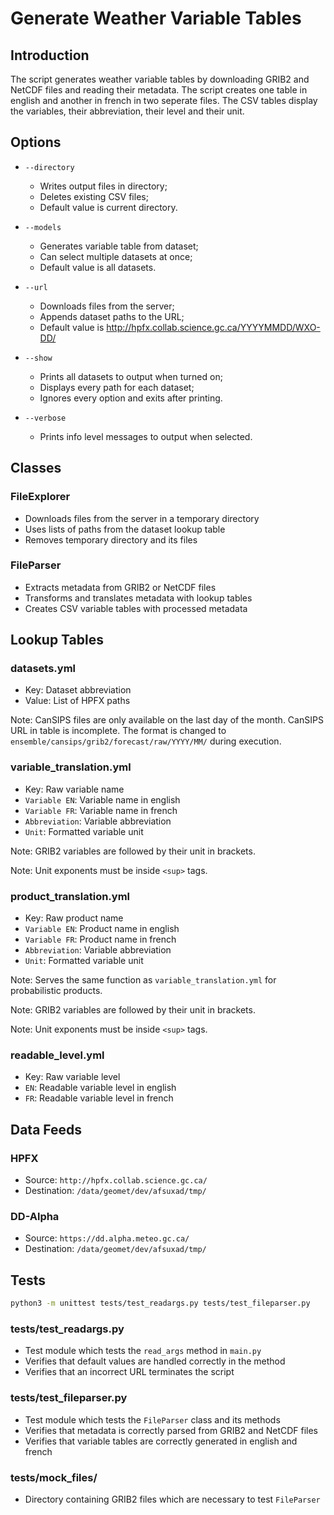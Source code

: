 # Generate Weather Variable Tables

## Introduction

The script generates weather variable tables by downloading GRIB2 and NetCDF files and reading their metadata. The script creates one table in english and another in french in two seperate files. The CSV tables display the variables, their abbreviation, their level and their unit. 

## Options

* `--directory`
    * Writes output files in directory;
    * Deletes existing CSV files;
    * Default value is current directory.

* `--models` 
    * Generates variable table from dataset;
    * Can select multiple datasets at once;
    * Default value is all datasets.

* `--url`
    * Downloads files from the server;
    * Appends dataset paths to the URL;
    * Default value is http://hpfx.collab.science.gc.ca/YYYYMMDD/WXO-DD/

* `--show`
    * Prints all datasets to output when turned on;
    * Displays every path for each dataset;
    * Ignores every option and exits after printing.

* `--verbose`
    * Prints info level messages to output when selected.

## Classes

### FileExplorer

* Downloads files from the server in a temporary directory
* Uses lists of paths from the dataset lookup table
* Removes temporary directory and its files

### FileParser

* Extracts metadata from GRIB2 or NetCDF files
* Transforms and translates metadata with lookup tables
* Creates CSV variable tables with processed metadata

## Lookup Tables

### datasets.yml

* Key: Dataset abbreviation
* Value: List of HPFX paths

Note: CanSIPS files are only available on the last day of the month. CanSIPS URL in table is incomplete. The format is changed to `ensemble/cansips/grib2/forecast/raw/YYYY/MM/` during execution.

### variable_translation.yml

* Key: Raw variable name
* `Variable EN`: Variable name in english
* `Variable FR`: Variable name in french
* `Abbreviation`: Variable abbreviation
* `Unit`: Formatted variable unit

Note: GRIB2 variables are followed by their unit in brackets.

Note: Unit exponents must be inside `<sup>` tags.

### product_translation.yml

* Key: Raw product name
* `Variable EN`: Product name in english
* `Variable FR`: Product name in french
* `Abbreviation`: Variable abbreviation
* `Unit`: Formatted variable unit

Note: Serves the same function as `variable_translation.yml` for probabilistic products.

Note: GRIB2 variables are followed by their unit in brackets.

Note: Unit exponents must be inside `<sup>` tags.

### readable_level.yml

* Key: Raw variable level
* `EN`: Readable variable level in english
* `FR`: Readable variable level in french

## Data Feeds

### HPFX

* Source: `http://hpfx.collab.science.gc.ca/`
* Destination: `/data/geomet/dev/afsuxad/tmp/`

### DD-Alpha

* Source: `https://dd.alpha.meteo.gc.ca/`
* Destination: `/data/geomet/dev/afsuxad/tmp/`

## Tests

```sh
python3 -m unittest tests/test_readargs.py tests/test_fileparser.py
```

### tests/test_readargs.py

* Test module which tests the `read_args` method in `main.py`
* Verifies that default values are handled correctly in the method
* Verifies that an incorrect URL terminates the script

### tests/test_fileparser.py

* Test module which tests the `FileParser` class and its methods
* Verifies that metadata is correctly parsed from GRIB2 and NetCDF files
* Verifies that variable tables are correctly generated in english and french

### tests/mock_files/

* Directory containing GRIB2 files which are necessary to test `FileParser`
